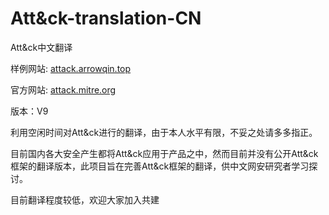 # Att&amp;ck-translation-CN

Att&amp;ck中文翻译 

样例网站: [attack.arrowqin.top](attack.arrowqin.top)

官方网站: [attack.mitre.org](attack.mitre.org)

版本：V9

利用空闲时间对Att&ck进行的翻译，由于本人水平有限，不妥之处请多多指正。

目前国内各大安全产生都将Att&ck应用于产品之中，然而目前并没有公开Att&ck框架的翻译版本，此项目旨在完善Att&ck框架的翻译，供中文网安研究者学习探讨。

目前翻译程度较低，欢迎大家加入共建

